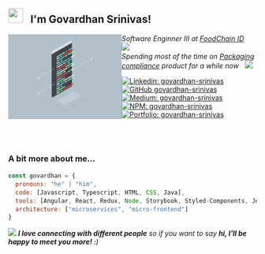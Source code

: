 <h2> <img src="https://media1.giphy.com/media/MPxg9U887PS0B8XT4J/giphy.gif" width="30" height="30"> &nbsp; I'm Govardhan Srinivas! </h2>
<img align='left' src="https://github.com/govardhan-srinivas/govardhan-srinivas/blob/master/coding.gif?raw=true" width="230">
<p><em>Software Enginner III at <a href="[https://dutchview.com](https://www.foodchainid.com/)">FoodChain ID</a>  &nbsp; <img src="https://media.giphy.com/media/fYSnHlufseco8Fh93Z/giphy.gif" width="30"></br>Spending most of the time on <a href="https://www.foodchainid.com/packaging-compliance/">Packaging compliance</a> product for a while now  &nbsp; <img src="https://media.giphy.com/media/WUlplcMpOCEmTGBtBW/giphy.gif" width="30"> 
</em></p>

[![Linkedin: govardhan-srinivas](https://img.shields.io/badge/-linkedIn-blue?style=flat-square&logo=Linkedin&logoColor=white&link=https://www.linkedin.com/in/govardhan-srinivas/)](https://www.linkedin.com/in/govardhan-srinivas/)  [![GitHub govardhan-srinivas](https://img.shields.io/github/followers/govardhan-srinivas?label=Github&style=social)](https://github.com/govardhan-srinivas)  [![Medium: govardhan-srinivas](https://img.shields.io/badge/medium--blog-black?logo=medium&color=white&logoColor=black&link=https://govardhan-srinivas.medium.com/)](https://govardhan-srinivas.medium.com/)   [![NPM: govardhan-srinivas](https://img.shields.io/badge/npm-white?logo=npm&link=https://www.npmjs.com/~govardhan-srinivas)](https://www.npmjs.com/~govardhan-srinivas)   [![Portfolio: govardhan-srinivas](https://img.shields.io/badge/Portfolio-white?logo=codeIgniter&link=https://govardhan-srinivas.github.io/)](https://govardhan-srinivas.github.io/)


</br></br>

### A bit more about me...  

```javascript
const govardhan = {
  pronouns: "he" | "him",
  code: [Javascript, Typescript, HTML, CSS, Java],
  tools: [Angular, React, Redux, Node, Storybook, Styled-Components, Jest, Docker, Jenkins],
  architecture: ["microservices", "micro-frontend"]
}
```

<img src="https://media.giphy.com/media/LnQjpWaON8nhr21vNW/giphy.gif" width="60"> <em><b>I love connecting with different people</b> so if you want to say <b>hi, I'll be happy to meet you more!</b> :)</em>
